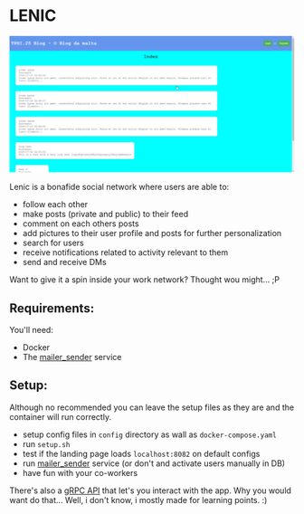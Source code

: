 # LENIC
![image](demo.gif)

Lenic is a bonafide social network where users are able to:
- follow each other
- make posts (private and public) to their feed
- comment on each others posts
- add pictures to their user profile and posts for further personalization
- search for users
- receive notifications related to activity relevant to them
- send and receive DMs

Want to give it a spin inside your work network? Thought wou might... ;P

## Requirements:

You'll need:
- Docker
- The [mailer_sender](https://github.com/Anacardo89/mailer_sender) service


## Setup:

Although no recommended you can leave the setup files as they are and the container will run correctly.
- setup config files in `config` directory as wall as `docker-compose.yaml`
- run `setup.sh`
- test if the landing page loads `localhost:8082` on default configs
- run [mailer_sender](https://github.com/Anacardo89/mailer_sender) service (or don't and activate users manually in DB)
- have fun with your co-workers

There's also a [gRPC API]() that let's you interact with the app. Why you would want do that... Well, i don't know, i mostly made for learning points. :)
